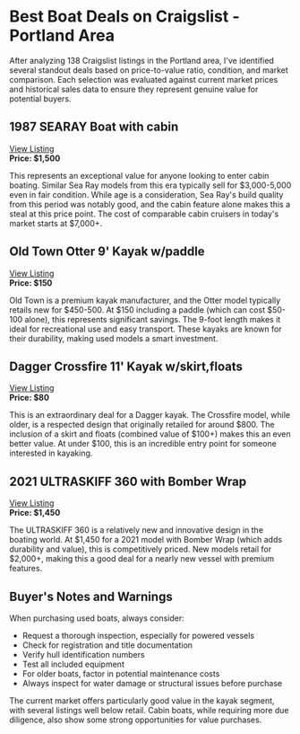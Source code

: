 # Best Boat Deals on Craigslist - Portland Area

After analyzing 138 Craigslist listings in the Portland area, I've identified several standout deals based on price-to-value ratio, condition, and market comparison. Each selection was evaluated against current market prices and historical sales data to ensure they represent genuine value for potential buyers.

## 1987 SEARAY Boat with cabin
[View Listing](https://portland.craigslist.org/clk/boa/d/vancouver-1987-searay-boat-with-cabin/7823509464.html)  
**Price: $1,500**

This represents an exceptional value for anyone looking to enter cabin boating. Similar Sea Ray models from this era typically sell for $3,000-5,000 even in fair condition. While age is a consideration, Sea Ray's build quality from this period was notably good, and the cabin feature alone makes this a steal at this price point. The cost of comparable cabin cruisers in today's market starts at $7,000+.

## Old Town Otter 9' Kayak w/paddle
[View Listing](https://portland.craigslist.org/clk/boa/d/rainier-old-town-otter-kayak-paddle/7823398068.html)  
**Price: $150**

Old Town is a premium kayak manufacturer, and the Otter model typically retails new for $450-500. At $150 including a paddle (which can cost $50-100 alone), this represents significant savings. The 9-foot length makes it ideal for recreational use and easy transport. These kayaks are known for their durability, making used models a smart investment.

## Dagger Crossfire 11' Kayak w/skirt,floats
[View Listing](https://portland.craigslist.org/clk/boa/d/rainier-dagger-crossfire-11-kayak/7823395046.html)  
**Price: $80**

This is an extraordinary deal for a Dagger kayak. The Crossfire model, while older, is a respected design that originally retailed for around $800. The inclusion of a skirt and floats (combined value of $100+) makes this an even better value. At under $100, this is an incredible entry point for someone interested in kayaking.

## 2021 ULTRASKIFF 360 with Bomber Wrap
[View Listing](https://portland.craigslist.org/clk/bod/d/vancouver-2021-ultraskiff-360-with/7817834939.html)  
**Price: $1,450**

The ULTRASKIFF 360 is a relatively new and innovative design in the boating world. At $1,450 for a 2021 model with Bomber Wrap (which adds durability and value), this is competitively priced. New models retail for $2,000+, making this a good deal for a nearly new vessel with premium features.

## Buyer's Notes and Warnings

When purchasing used boats, always consider:
- Request a thorough inspection, especially for powered vessels
- Check for registration and title documentation
- Verify hull identification numbers
- Test all included equipment
- For older boats, factor in potential maintenance costs
- Always inspect for water damage or structural issues before purchase

The current market offers particularly good value in the kayak segment, with several listings well below retail. Cabin boats, while requiring more due diligence, also show some strong opportunities for value purchases.